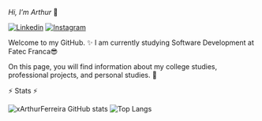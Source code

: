*Hi, I’m Arthur* 👋

[![Linkedin](https://img.shields.io/badge/LinkedIn-0077B5?style=for-the-badge&logo=linkedin&logoColor=white)](https://br.linkedin.com/in/arthur-ferreira-813885204)   [![Instagram](https://img.shields.io/badge/Instagram-E4405F?style=for-the-badge&logo=instagram&logoColor=white)](https://www.instagram.com/arthurrferreira___/)

Welcome to my GitHub. ✨
I am currently studying Software Development at Fatec Franca😎

On this page, you will find information about my college studies, professional projects, and personal studies. 📖





⚡ Stats ⚡

![xArthurFerreira GitHub stats](https://github-readme-stats.vercel.app/api?username=xArthurFerreira&show_icons=true&theme=radical)  ![Top Langs](https://github-readme-stats.vercel.app/api/top-langs/?username=xArthurFerreira&hide_progress=true)

